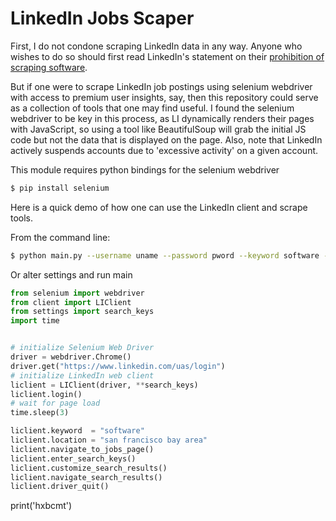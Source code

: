 # LinkedIn Jobs Scaper

First, I do not condone scraping LinkedIn data in any way. Anyone who wishes to do so should first read LinkedIn's statement on their <a href="https://www.linkedin.com/help/linkedin/answer/56347/prohibition-of-scraping-software?lang=en" target="_blank">prohibition of scraping software</a>.


But if one were to scrape LinkedIn job postings using selenium webdriver with access to premium user insights, say, then this repository could serve as a collection of tools that one may find useful. I found the selenium webdriver to be key in this process, as LI dynamically renders their pages with JavaScript, so using a tool like BeautifulSoup will grab the initial JS code but not the data that is displayed on the page. Also, note that LinkedIn actively suspends accounts due to 'excessive activity' on a given account.


This module requires python bindings for the selenium webdriver
```bash
$ pip install selenium
```


Here is a quick demo of how one can use the LinkedIn client and scrape tools.

From the command line:
```bash
$ python main.py --username uname --password pword --keyword software --location "san francisco bay area" --sort_by date
```

Or alter settings and run main
```python
from selenium import webdriver
from client import LIClient
from settings import search_keys
import time


# initialize Selenium Web Driver
driver = webdriver.Chrome()
driver.get("https://www.linkedin.com/uas/login")
# initialize LinkedIn web client
liclient = LIClient(driver, **search_keys)
liclient.login()
# wait for page load
time.sleep(3)

liclient.keyword  = "software"
liclient.location = "san francisco bay area"
liclient.navigate_to_jobs_page()
liclient.enter_search_keys()
liclient.customize_search_results()
liclient.navigate_search_results()
liclient.driver_quit()
```
print('hxbcmt')